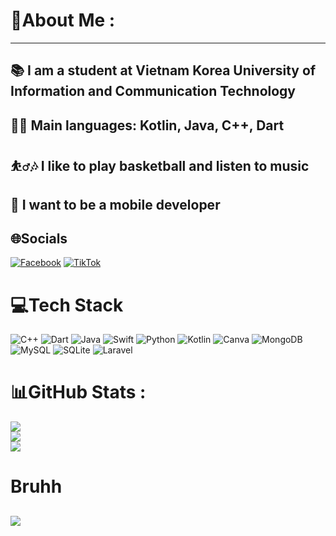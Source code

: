 # 💫About Me :
-------------------------
📚      I am a student at Vietnam Korea University of Information and Communication Technology
-------------------------
👨‍💻      Main languages: Kotlin, Java, C++, Dart
-------------------------
⛹️‍♂️🎶 I like to play basketball and listen to music
-------------------------
📱      I want to be a mobile developer
-------------------------

## 🌐Socials
[![Facebook](https://img.shields.io/badge/Facebook-%231877F2.svg?logo=Facebook&logoColor=white)](https://www.facebook.com/trinhnguyennhathieu/) [![TikTok](https://img.shields.io/badge/TikTok-%23000000.svg?logo=TikTok&logoColor=white)](https://tiktok.com/@trinhnguyennhathieu) 

# 💻Tech Stack
![C++](https://img.shields.io/badge/c++-%2300599C.svg?style=for-the-badge&logo=c%2B%2B&logoColor=white) ![Dart](https://img.shields.io/badge/dart-%230175C2.svg?style=for-the-badge&logo=dart&logoColor=white) ![Java](https://img.shields.io/badge/java-%23ED8B00.svg?style=for-the-badge&logo=java&logoColor=white) ![Swift](https://img.shields.io/badge/swift-F54A2A?style=for-the-badge&logo=swift&logoColor=white) ![Python](https://img.shields.io/badge/python-3670A0?style=for-the-badge&logo=python&logoColor=ffdd54) ![Kotlin](https://img.shields.io/badge/kotlin-%230095D5.svg?style=for-the-badge&logo=kotlin&logoColor=white) ![Canva](https://img.shields.io/badge/Canva-%2300C4CC.svg?style=for-the-badge&logo=Canva&logoColor=white) ![MongoDB](https://img.shields.io/badge/MongoDB-%234ea94b.svg?style=for-the-badge&logo=mongodb&logoColor=white) ![MySQL](https://img.shields.io/badge/mysql-%2300f.svg?style=for-the-badge&logo=mysql&logoColor=white) ![SQLite](https://img.shields.io/badge/sqlite-%2307405e.svg?style=for-the-badge&logo=sqlite&logoColor=white) ![Laravel](https://img.shields.io/badge/laravel-%23FF2D20.svg?style=for-the-badge&logo=laravel&logoColor=white)
# 📊GitHub Stats :
![](https://github-readme-stats.vercel.app/api?username=tnnHiu&theme=onedark&hide_border=true&include_all_commits=true&count_private=true)<br/>
![](https://github-readme-streak-stats.herokuapp.com/?user=tnnHiu&theme=onedark&hide_border=true)<br/>
![](https://github-readme-stats.vercel.app/api/top-langs/?username=tnnHiu&theme=onedark&hide_border=true&include_all_commits=true&count_private=true&layout=compact)
# Bruhh
[![](https://visitcount.itsvg.in/api?id=tnnHiu&icon=2&color=0)](https://visitcount.itsvg.in)
---


